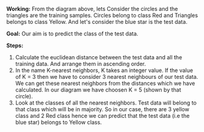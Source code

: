 __Working:__
From the diagram above, lets Consider the circles and the triangles are the training samples. Circles belong to class Red and Triangles belongs to class Yellow. And let's consider the blue star is the test data.

__Goal:__ Our aim is to predict the class of the test data. <br>

__Steps:__<br>
1. Calculate the euclidean distance between the test data and all the training data. And arrange them in ascending order.
2. In the name K-nearest neighbors, K takes an integer value. If the value of K = 3 then we have to consider 3 nearest neighbours of our test data. We can get these nearest neighbors from the distances which we have calculated. In our diagram we have choosen K = 5 (shown by that circle).
3. Look at the classes of all the nearest neighbors. Test data will belong to that class which will be in majority. So in our case, there are 3 yellow class and 2 Red class hence we can predict that the test data (i.e the blue star) belongs to Yellow class.
